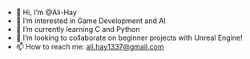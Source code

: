 - 👋 Hi, I’m @Ali-Hay
- 👀 I’m interested in Game Development and AI
- 🌱 I’m currently learning C and Python
- 💞️ I’m looking to collaborate on beginner projects with Unreal Engine!
- 📫 How to reach me: ali.hay1337@gmail.com

<!---
Ali-Hay/Ali-Hay is a ✨ special ✨ repository because its `README.md` (this file) appears on your GitHub profile.
You can click the Preview link to take a look at your changes.
--->

